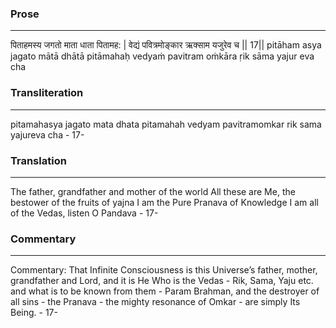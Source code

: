 ### Prose 
 --- 
पिताहमस्य जगतो माता धाता पितामह: |
वेद्यं पवित्रमोङ्कार ऋक्साम यजुरेव च || 17||
pitāham asya jagato mātā dhātā pitāmahaḥ
vedyaṁ pavitram oṁkāra ṛik sāma yajur eva cha

### Transliteration 
 --- 
pitamahasya jagato mata dhata pitamahah vedyam pavitramomkar rik sama yajureva cha - 17-

### Translation 
 --- 
The father, grandfather and mother of the world All these are Me, the bestower of the fruits of yajna I am the Pure Pranava of Knowledge I am all of the Vedas, listen O Pandava - 17-

### Commentary 
 --- 
Commentary: That Infinite Consciousness is this Universe’s father, mother, grandfather and Lord, and it is He Who is the Vedas - Rik, Sama, Yaju etc. and what is to be known from them - Param Brahman, and the destroyer of all sins - the Pranava - the mighty resonance of Omkar - are simply Its Being. - 17-